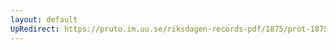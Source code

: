 ```yaml
---
layout: default
UpRedirect: https://pruto.im.uu.se/riksdagen-records-pdf/1875/prot-1875--ak--018/prot-1875--ak--018_037.pdf
---
```

